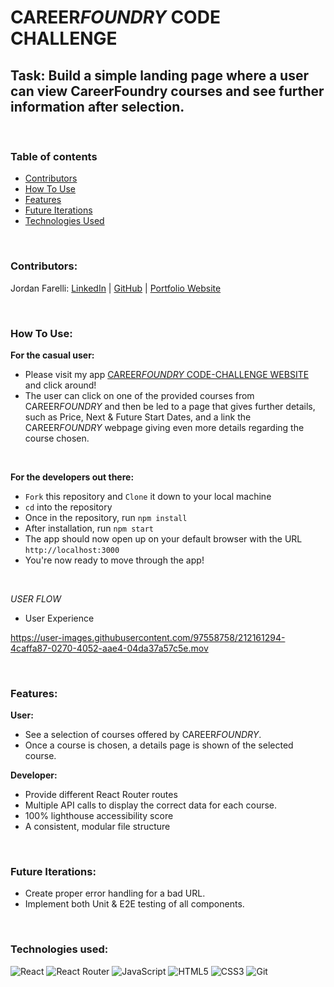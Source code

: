 # CAREER*FOUNDRY* CODE CHALLENGE


## Task: Build a simple landing page where a user can view CareerFoundry courses and see further information after selection.

<br>

### Table of contents
* [Contributors](#contributors)
* [How To Use](#how)
* [Features](#features)
* [Future Iterations](#future)
* [Technologies Used](#tech)

<br>

### Contributors: <a name="contributors"></a>

Jordan Farelli: [LinkedIn](https://www.linkedin.com/in/jordan-farelli/) | [GitHub](https://github.com/jfarelli) | [Portfolio Website](https://portfolio-jfarelli.vercel.app/)

<br>

### How To Use: <a name="how"></a>

**For the casual user:**
* Please visit my app [CAREER*FOUNDRY* CODE-CHALLENGE WEBSITE](https://careerfoundry-challenge-take-two.vercel.app/) and click around!
* The user can click on one of the provided courses from CAREER*FOUNDRY* and then be led to a page that gives further details, such as Price, Next & Future Start Dates, and a link the CAREER*FOUNDRY* webpage giving even more details regarding the course chosen.

<br>

**For the developers out there:**
* `Fork` this repository and `Clone` it down to your local machine
* `cd` into the repository
* Once in the repository, run `npm install`
* After installation, run `npm start`
* The app should now open up on your default browser with the URL `http://localhost:3000`
* You're now ready to move through the app!

<br>

*USER FLOW*
* User Experience

https://user-images.githubusercontent.com/97558758/212161294-4caffa87-0270-4052-aae4-04da37a57c5e.mov

<br>

### Features: <a name="features"></a>
**User:**
* See a selection of courses offered by CAREER*FOUNDRY*.
* Once a course is chosen, a details page is shown of the selected course.

**Developer:**
* Provide different React Router routes
* Multiple API calls to display the correct data for each course.
* 100% lighthouse accessibility score
* A consistent, modular file structure

<br>

### Future Iterations: <a name="future"></a>
* Create proper error handling for a bad URL.
* Implement both Unit & E2E testing of all components.

<br>

### Technologies used:<br><a name="tech"></a>
![React](https://img.shields.io/badge/react-%2320232a.svg?style=for-the-badge&logo=react&logoColor=%2361DAFB)
![React Router](https://img.shields.io/badge/React_Router-CA4245?style=for-the-badge&logo=react-router&logoColor=white)
![JavaScript](https://img.shields.io/badge/javascript-%23323330.svg?style=for-the-badge&logo=javascript&logoColor=%23F7DF1E)
![HTML5](https://img.shields.io/badge/html5-%23E34F26.svg?style=for-the-badge&logo=html5&logoColor=white)
![CSS3](https://img.shields.io/badge/css3-%231572B6.svg?style=for-the-badge&logo=css3&logoColor=white)
![Git](https://img.shields.io/badge/git-%23F05033.svg?style=for-the-badge&logo=git&logoColor=white)

<br>
